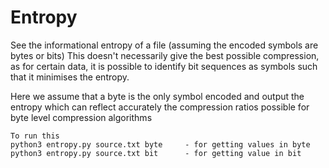 # Entropy

See the informational entropy of a file (assuming the encoded symbols are bytes or bits)
This doesn't necessarily give the best possible compression, as for certain data, it is possible
to identify bit sequences as symbols such that it minimises the entropy.

Here we assume that a byte is the only symbol encoded and output the entropy which
can reflect accurately the compression ratios possible for byte level compression algorithms

```
To run this
python3 entropy.py source.txt byte     - for getting values in byte
python3 entropy.py source.txt bit      - for getting value in bit
```
